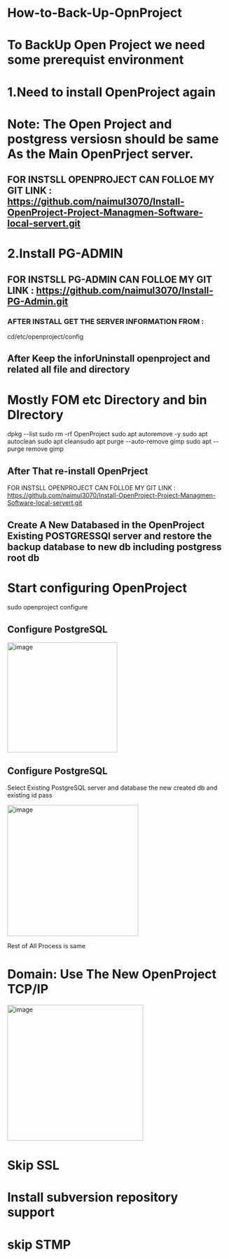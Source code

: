 # How-to-Back-Up-OpnProject

# To BackUp Open Project we need some prerequist environment

# 1.Need to install OpenProject again

# Note: The Open Project and postgress versiosn should be same As the Main OpenPrject server.

## FOR INSTSLL OPENPROJECT CAN FOLLOE MY GIT LINK :  https://github.com/naimul3070/Install-OpenProject-Project-Managmen-Software-local-servert.git

# 2.Install PG-ADMIN

## FOR INSTSLL PG-ADMIN CAN FOLLOE MY GIT LINK :    https://github.com/naimul3070/Install-PG-Admin.git

### AFTER INSTALL GET THE SERVER INFORMATION FROM : 

cd/etc/openproject/config


## After Keep the inforUninstall openproject and related all file and directory

# Mostly FOM etc Directory and bin DIrectory

dpkg --list
sudo rm -rf OpenProject
sudo apt autoremove -y
sudo apt autoclean
sudo apt cleansudo apt purge --auto-remove gimp
sudo apt --purge remove gimp


## After That re-install OpenPrject

FOR INSTSLL OPENPROJECT CAN FOLLOE MY GIT LINK :  https://github.com/naimul3070/Install-OpenProject-Project-Managmen-Software-local-servert.git

## Create A New Databased in the OpenProject Existing POSTGRESSQl server and restore the backup database to new db including postgress root db
# Start configuring OpenProject

sudo openproject configure

## Configure PostgreSQL
<img width="251" alt="image" src="https://user-images.githubusercontent.com/50922314/159857342-f87d6ca2-0348-49cf-9520-f1c6af0f38f8.png">

## Configure PostgreSQL
Select Existing PostgreSQL server and database the new created db and existing id pass

<img width="299" alt="image" src="https://user-images.githubusercontent.com/50922314/159857800-60626289-f4bb-478b-8876-84af71c5b0d5.png">

Rest of All Process is same 


# Domain: Use The New OpenProject TCP/IP

<img width="310" alt="image" src="https://user-images.githubusercontent.com/50922314/159858431-64e7e4cc-7197-43c1-b423-402901d7d667.png">

# Skip SSL
# Install subversion repository support
# skip STMP
